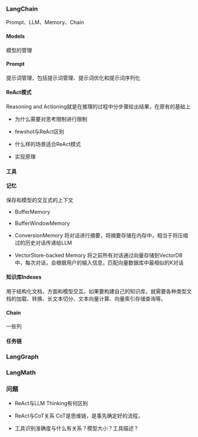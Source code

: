 ### LangChain
Prompt、LLM、Memory、Chain

#### Models
模型的管理

#### Prompt
提示词管理，包括提示词管理、提示词优化和提示词序列化

#### ReAct模式
Reasoning and Actioning就是在推理的过程中分步骤给出结果，在原有的基础上

- 为什么需要对思考限制进行限制

- fewshot与ReAct区别

- 什么样的场景适合ReAct模式

- 实现原理

#### 工具

#### 记忆
保存和模型的交互式的上下文

- BufferMemory

- BufferWindowMemory

- ConversionMemory
将对话进行摘要，将摘要存储在内存中，相当于将压缩过的历史对话传递给LLM

- VectorStore-backed Memory
将之前所有对话通过向量存储到VectorDB中，每次对话，会根据用户的输入信息，匹配向量数据库中最相似的K对话

#### 知识库Indexes
用于结构化文档，方面和模型交互。如果要构建自己的知识库，就需要各种类型文档的加载、转换、长文本切分、文本向量计算、向量索引存储查询等。

#### Chain
一些列

#### 任务链

### LangGraph


### LangMath


### 问题
- ReAct与LLM Thinking有何区别

- ReAct与CoT关系
CoT是思维链，是事先确定好的流程，

- 工具识别准确度与什么有关系？模型大小？工具描述？